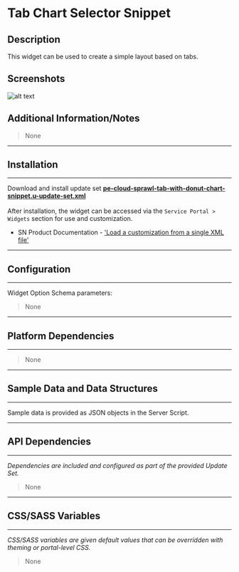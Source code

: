 # Tab Chart Selector Snippet

## Description

This widget can be used to create a simple layout based on tabs.

## Screenshots
![alt text](../images/pe-tab-chart-selector.png "Tab Chart Selector")

## Additional Information/Notes
> None
---
## Installation
---
Download and install update set **[pe-cloud-sprawl-tab-with-donut-chart-snippet.u-update-set.xml](https://github.com/platform-experience/serviceportal-widget-library/blob/master/pe-cloud-sprawl-tab-with-donut-chart-snippet/pe-cloud-sprawl-tab-with-donut-chart-snippet.u-update-set.xml)** <br/><br/>
After installation, the widget can be accessed via the `Service Portal > Widgets` section for use and customization.<br/>
* SN Product Documentation - ['Load a customization from a single XML file'](https://docs.servicenow.com/bundle/istanbul-application-development/page/build/system-update-sets/task/t_LoadCustomizationsFromAnXMLFile.html)

---
## Configuration
---
Widget Option Schema parameters:
> None
---
## Platform Dependencies
---
> None
---
## Sample Data and Data Structures
---
Sample data is provided as JSON objects in the Server Script.

---
## API Dependencies
---
<i>Dependencies are included and configured as part of the provided Update Set.</i>
> None
---
## CSS/SASS Variables
---
_CSS/SASS variables are given default values that can be overridden with theming or portal-level CSS._
> None